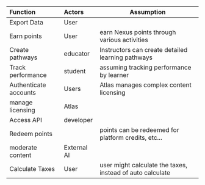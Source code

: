 
| Function              | Actors      | Assumption                                                |
| :-------------------- | :---------- | --------------------------------------------------------- |
| Export Data           | User        |                                                           |
| Earn points           | User        | earn Nexus points through various activities              |
| Create pathways       | educator    | Instructors can create detailed learning pathways         |
| Track performance     | student     | assuming tracking performance by learner                  |
| Authenticate accounts | Users       | Atlas manages complex content licensing                   |
| manage  licensing     | Atlas       |                                                           |
| Access API            | developer   |                                                           |
| Redeem points         |             | points can be redeemed for platform credits, etc...       |
| moderate content      | External AI |                                                           |
| Calculate Taxes       | User        | user might calculate the taxes, instead of auto calculate |
